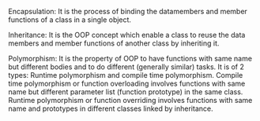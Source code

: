 Encapsulation: It is the process of binding the datamembers and member functions of a class in a single object.

Inheritance: It is the OOP concept which enable a class to reuse the data members and member functions of another class by inheriting it.

Polymorphism: It is the property of OOP to have functions with same name but different bodies and to do different (generally similar) tasks.
It is of 2 types: Runtime polymorphism and compile time polymorphism. 
Compile time polymorphism or function overloading involves functions with same name but different parameter list (function prototype) in the same class.
Runtime polymorphism or function overriding involves functions with same name and prototypes in different classes linked by inheritance. 
